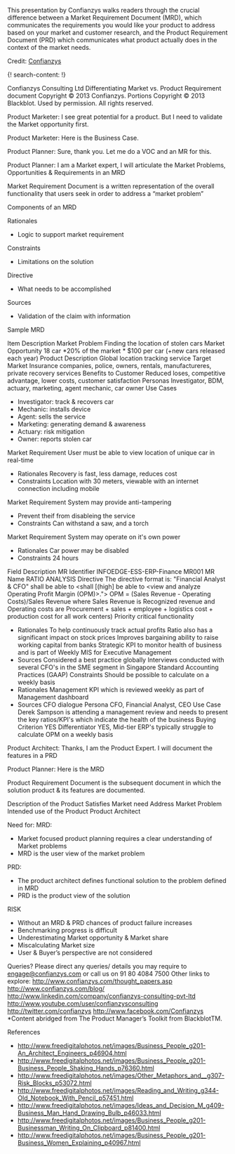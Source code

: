 
This presentation by Confianzys walks readers through the crucial difference between a Market Requirement Document (MRD), which communicates the requirements you would like your product to address based on your market and customer research, and the Product Requirement Document (PRD) which communicates what product actually does in the context of the market needs.   

Credit: [Confianzys](http://www.confianzys.com/)



{! search-content: !}


Confianzys Consulting Ltd
Differentiating Market vs. Product
Requirement document
Copyright © 2013 Confianzys. Portions Copyright © 2013 Blackblot. Used by permission. All rights reserved.


Product Marketer: I see great potential for a product. But I need to validate the Market opportunity first.


Product Marketer: Here is the Business Case.

Product Planner: Sure, thank you. Let me do a VOC and an MR for this.


Product Planner: I am a Market expert, I will articulate the Market Problems, Opportunities & Requirements in an MRD



Market Requirement Document is a written representation of the overall functionality that users seek in order to address a “market problem”



Components of an MRD

Rationales
* Logic to support market requirement

Constraints
* Limitations on the solution

Directive
*  What needs to be accomplished

Sources
* Validation of the claim with information


Sample MRD

Item  Description
Market Problem  Finding the location of stolen cars
Market Opportunity  18 car *20% of the market * $100 per car (+new cars released each year)
Product Description Global location tracking service
Target Market Insurance companies, police, owners, rentals, manufactureres, private recovery services
Benefits to Customer  Reduced loses, competitive advantage, lower costs, customer satisfaction
Personas  Investigator, BDM, actuary, marketing, agent mechanic, car owner
Use Cases
* Investigator: track & recovers car
* Mechanic: installs device
* Agent: sells the service
* Marketing: generating demand & awareness
* Actuary: risk mitigation
* Owner: reports stolen car

Market Requirement  User must be able to view location of unique car in real-time
* Rationales  Recovery is fast, less damage, reduces cost
* Constraints Location with 30 meters, viewable with an internet connection including mobile

Market Requirement  System may provide anti-tampering
* Prevent theif from disableing the service
* Constraints Can withstand a saw, and a torch

Market Requirement  System may operate on it's own power
* Rationales  Car power may be disabled
* Constraints 24 hours


Field   Description
MR Identifier INFOEDGE-ESS-ERP-Finance MR001
MR Name RATIO ANALYSIS
Directive The directive format is: "Financial Analyst & CFO" shall be able to <shall [(high] be able to <view and analyze Operating Profit Margin (OPM)>.">
OPM = (Sales Revenue - Operating Costs)/Sales Revenue where Sales Revenue is Recognized revenue and Operating costs are Procurement + sales + employee + logistics cost + production cost for all work centers)
Priority  critical functionality
* Rationales  To help continuously track actual profits 
Ratio also has a significant impact on stock prices
Improves bargaining ability to raise working capital from banks
Strategic KPI to monitor health of business and is part of Weekly MIS for Executive Management
* Sources Considered a best practice globally
Interviews conducted with several CFO's in the SME segment in Singapore 
Standard Accounting Practices (GAAP)
Constraints Should be possible to calculate on a weekly basis
* Rationales  Management KPI which is reviewed weekly as part of Management dashboard
* Sources CFO dialogue
Persona CFO, Financial Analyst, CEO
Use Case  Derek Sampson is attending a management review and needs to present the key ratios/KPI's which indicate the health of the business
Buying Criterion  YES
Differentiator  YES, Mid-tier ERP's typically struggle to calculate OPM on a weekly basis


Product Architect: Thanks, I am the Product Expert. I will document the features in a PRD

Product Planner: Here is the MRD


Product Requirement Document is the subsequent document in which the solution product & its features are documented.



Description of the Product
Satisfies Market need
Address Market Problem
Intended use of the Product
Product Architect



Need for:
MRD:
* Market focused product planning requires a clear understanding of Market problems
* MRD is the user view of the market problem

PRD:
* The product architect defines functional solution to the problem defined in MRD
* PRD is the product view of the solution


RISK
* Without an MRD & PRD chances of product failure increases
* Benchmarking progress is difficult
* Underestimating Market opportunity & Market share
* Miscalculating Market size
* User & Buyer’s perspective are not considered



Queries?
Please direct any queries/ details you may require to
engage@confianzys.com or call us on 91 80 4084 7500
Other links to explore:
http://www.confianzys.com/thought_papers.asp
http://www.confianzys.com/blog/
http://www.linkedin.com/company/confianzys-consulting-pvt-ltd
http://www.youtube.com/user/confianzysconsulting
http://twitter.com/confianzys
http://www.facebook.com/Confianzys
*Content abridged from The Product Manager’s Toolkit from BlackblotTM.


References
* http://www.freedigitalphotos.net/images/Business_People_g201-An_Architect_Engineers_p46904.html
* http://www.freedigitalphotos.net/images/Business_People_g201-Business_People_Shaking_Hands_p76360.html
* http://www.freedigitalphotos.net/images/Other_Metaphors_and__g307-Risk_Blocks_p53072.html
* http://www.freedigitalphotos.net/images/Reading_and_Writing_g344-Old_Notebook_With_Pencil_p57451.html
* http://www.freedigitalphotos.net/images/Ideas_and_Decision_M_g409-Business_Man_Hand_Drawing_Bulb_p46033.html
* http://www.freedigitalphotos.net/images/Business_People_g201-Businessman_Writing_On_Clipboard_p81400.html
* http://www.freedigitalphotos.net/images/Business_People_g201-Business_Women_Explaining_p40967.html
